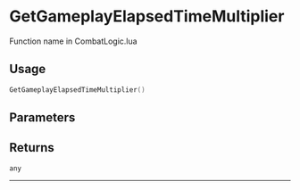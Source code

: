 # GetGameplayElapsedTimeMultiplier
Function name in CombatLogic.lua
## Usage
```lua
GetGameplayElapsedTimeMultiplier()
```
## Parameters

## Returns
`any`

---